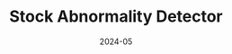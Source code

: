---
layout: project
type: project
image: img/stock-abnormality-detector/poster.png
title: "Stock Abnormality Detector"
date: 2024-05
published: true
labels:
  - Python
  - Financial Machine Learning
  - PyTorch
  - Time Series
summary: "A stock abnormality detector that detects anomalies in stock trading data using a temporal convolutional autoencoder (TCNAE)."
projecturl: "https://github.com/tom21100227/TCN-stock-abnormality-detection"
---